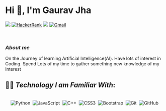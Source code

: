<h1>Hi 👋, I'm Gaurav Jha</h1>

[<img target="_blank" src="https://img.shields.io/badge/linkedin-%230077B5.svg?&style=for-the-badge&logo=linkedin&logoColor=white">](https://www.linkedin.com/in/gaurav-jha-8b697a199/)
[<img target="_blank" alt="HackerRank" src="https://img.shields.io/badge/-Hackerrank-2EC866?style=for-the-badge&logo=HackerRank&logoColor=white"/>](https://www.hackerrank.com/gaurav_jha9)
[<img target="_blank" src="https://img.shields.io/badge/Github-%23000000.svg?&style=for-the-badge&logo=github&logoColor=white">](https://github.com/gauravjha9)
[<img target="_blank" alt="Gmail" src="https://img.shields.io/badge/Gmail-D14836?style=for-the-badge&logo=gmail&logoColor=white" />](mailto:gauravkumarjha090808@gmail.com)


<br>

<h3><i>About me</i></h3>
<p>On the Journey of learning Artificial Intelligence(AI). Have lots of interest in Coding. Spend Lots of my time to gather something new knowledge of my Interest</p>


## 👨‍💻 *Technology I am Familiar With*:

<p align="center">
<br/>
<img alt="Python" src="https://img.shields.io/badge/python%20-%2314354C.svg?&style=for-the-badge&logo=python&logoColor=white" style="margin:2px;"/>
<img alt="JavaScript" src="https://img.shields.io/badge/javascript%20-%23323330.svg?&style=for-the-badge&logo=javascript&logoColor=%23F7DF1E" style="margin:2px;"/>
<img alt="C++" src="https://img.shields.io/badge/c++%20-%2300599C.svg?&style=for-the-badge&logo=c%2B%2B&ogoColor=white" style="margin:2px;"/>
<img alt="CSS3" src="https://img.shields.io/badge/css3%20-%231572B6.svg?&style=for-the-badge&logo=css3&logoColor=white" style="margin:2px;"/>
<img alt="Bootstrap" src="https://img.shields.io/badge/bootstrap%20-%23563D7C.svg?&style=for-the-badge&logo=bootstrap&logoColor=white" style="margin:2px;"/>
<img alt="Git" src="https://img.shields.io/badge/git%20-%23F05033.svg?&style=for-the-badge&logo=git&logoColor=white" style="margin:2px;"/>
<img alt="GitHub" src="https://img.shields.io/badge/github%20-%23121011.svg?&style=for-the-badge&logo=github&logoColor=white" style="margin:2px;"/>
<br/>
</p>
